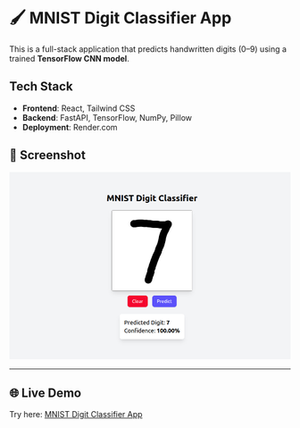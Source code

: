 # 🖌️ MNIST Digit Classifier App

This is a full-stack application that predicts handwritten digits (0–9) using a trained **TensorFlow CNN model**.  

## Tech Stack
- **Frontend**: React, Tailwind CSS  
- **Backend**: FastAPI, TensorFlow, NumPy, Pillow  
- **Deployment**: Render.com

## 📸 Screenshot
![App Screenshot](screenshot.png)


---
## 🌐 Live Demo
Try here: [MNIST Digit Classifier App](https://mnist-digit-classifier-app.onrender.com/)


